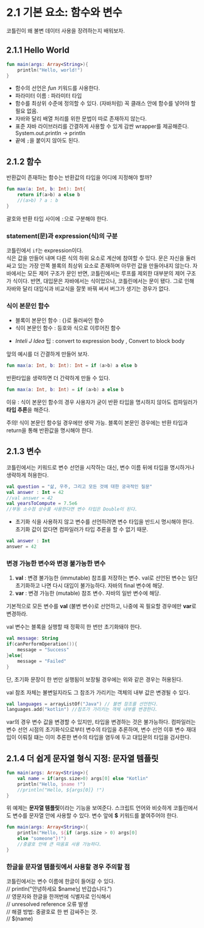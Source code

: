 # 2.1 기본 요소: 함수와 변수
코틀린이 왜 불변 데이터 사용을 장려하는지 배워보자.

## 2.1.1 Hello World
```kotlin
fun main(args: Array<String>){
    println("Hello, world!")
}
```
- 함수의 선언은 _fun_ 키워드를 사용한다.
- 파라미터 이름 : 파라미터 타입
- 함수를 최상위 수준에 정의할 수 있다. (자바처럼) 꼭 클래스 안에 함수를 넣어야 할 필요 없음.
- 자바와 달리 배열 처리를 위한 문법이 따로 존재하지 않는다.
- 표준 자바 라이브러리를 간결하게 사용할 수 있게 감싼 wrapper를 제공해준다. System.out.println -> println
- 끝에 `;`을 붙이지 않아도 된다.

## 2.1.2 함수
반환값이 존재하는 함수는 반환값의 타입을 어디에 지정해야 할까?
```kotlin
fun max(a: Int, b: Int): Int{
    return if(a>b) a else b
    //(a>b) ? a : b
}
```
괄호와 반환 타입 사이에 `:`으로 구분해야 한다.

### statement(문)과 expression(식)의 구분
코틀린에서 `if`는 expression이다.  
식은 값을 만들어 내며 다른 식의 하위 요소로 계산에 참여할 수 있다.
문은 자신을 둘러싸고 있는 가장 안쪽 블록의 최상위 요소로 존재하며 아무런 값을 만들어내지 않는다.
자바에서는 모든 제어 구조가 문인 반면, 코틀린에서는 루프를 제외한 대부분의 제어 구조가 식이다. 
반면, 대입문은 자바에서는 식이었으나, 코틀린에서는 문이 됐다. 그로 인해 자바와 달리 대입식과 비교식을 잘못 바꿔 써서 버그가 생기는 경우가 없다.

### 식이 본문인 함수

- 블록이 본문인 함수 : {}로 둘러싸인 함수
- 식이 본문인 함수 : 등호와 식으로 이루어진 함수

* _Inteli J Idea_ 팁 :
convert to expression body , Convert to block body

앞의 예시를 더 간결하게 만들어 보자.
```kotlin
fun max(a: Int, b: Int): Int = if (a>b) a else b
```
반환타입을 생략하면 더 간략하게 만들 수 있다.
```kotlin
fun max(a: Int, b: Int) = if (a>b) a else b
```
이유 : 식이 본문인 함수의 경우 사용자가 굳이 반환 타입을 명시하지 않아도 컴파일러가 **타입 추론**을 해준다.

주의! 식이 본문인 함수일 경우에만 생략 가능. 블록이 본문인 경우에는 반환 타입과 return을 통해 반환값을 명시해야 한다.

## 2.1.3 변수
코틀린에서는 키워드로 변수 선언을 시작하는 대신, 변수 이름 뒤에 타입을 명시하거나 생략하게 허용한다.
```kotlin
val question = "삶, 우주, 그리고 모든 것에 대한 궁극적인 질문"
val answer : Int = 42
//val answer = 42
val yearsToCompute = 7.5e6
//부동 소수점 상수를 사용한다면 변수 타입은 Double이 된다.
```
- 초기화 식을 사용하지 않고 변수를 선언하려면 변수 타입을 반드시 명시해야 한다. 초기화 값이 없다면 컴파일러가 타입 추론을 할 수 없기 때문. 
```kotlin
val answer : Int
answer = 42
```

### 변경 가능한 변수와 변경 불가능한 변수
1. **val** : 변경 불가능한 (immutable) 참조를 저장하는 변수.
val로 선언된 변수는 일단 초기화하고 나면 다시 대입이 불가능하다.
자바의 final 변수에 해당.
2. **var** : 변경 가능한 (mutable) 참조 변수. 자바의 일반 변수에 해당.

기본적으로 모든 변수를 **val** (불변 변수)로 선언하고, 나중에 꼭 필요할 경우에만 **var**로 변경하라.

val 변수는 블록을 실행할 때 정확히 한 번만 초기화돼야 한다.
```kotlin
val message: String
if(canPerformOperation()){
    message = "Success"
}else{
    message = "Failed"    
}
```
단, 초기화 문장이 한 번만 실행됨이 보장될 경우에는 위와 같은 경우는 허용된다.

val 참조 자체는 불변일지라도 그 참조가 가리키는 객체의 내부 값은 변경될 수 있다.

```kotlin
val languages = arrayListOf("Java") // 불변 참조를 선언한다.
languages.add("kotlin") //참조가 가리키는 객체 내부를 변경한다.
```

var의 경우 변수 값을 변경할 수 있지만, 타입을 변경하는 것은 불가능하다.
컴파일러는 변수 선언 시점의 초기화식으로부터 변수의 타입을 추론하며, 변수 선언 이후 변수 재대입이 이뤄질 떄는 이미 추론한 변수의 타입을 염두에 두고 대입문의 타입을 검사한다.

## 2.1.4 더 쉽게 문자열 형식 지정: 문자열 템플릿
```kotlin
fun main(args: Array<String>){
    val name = if(args.size>0) args[0] else "Kotlin"
    println("Hello, $name !")
    //println("Hello, ${args[0]} !")
}
```
위 예제는 **문자열 템플릿**이라는 기능을 보여준다.
스크립트 언어와 비슷하게 코틀린에서도 변수를 문자열 안에 사용할 수 있다.
변수 앞에 **$** 키워드를 붙여주어야 한다.

```kotlin
fun main(args: Array<String>){
    println("Hello, ${if (args.size > 0) args[0]
    else "someone"}!")
    //중괄호 안에 큰 따옴표 사용 가능하다.
}
```

### 한글을 문자열 템플릿에서 사용할 경우 주의할 점
코틀린에서는 변수 이름에 한글이 들어갈 수 있다.    
// println("안녕하세요 $name님 반갑습니다.")  
// 영문자와 한글을 한꺼번에 식별자로 인식해서   
// unresolved reference 오류 발생    
// 해결 방법: 중괄호로 한 번 감싸주는 것.  
// $(name)  
  